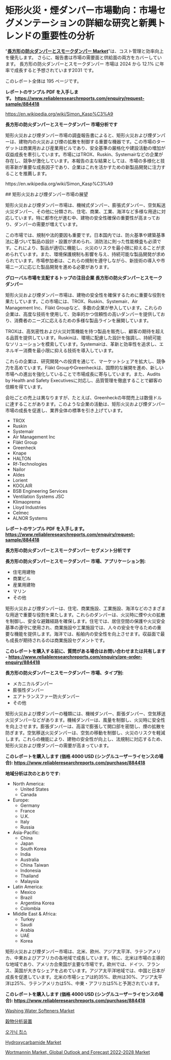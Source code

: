 <p><h1>矩形火災・煙ダンパー市場動向：市場セグメンテーションの詳細な研究と新興トレンドの重要性の分析</h1></p><p>&ldquo;<strong><a href="https://www.reliableresearchreports.com/rectangular-fire-and-smoke-dampers-r884418">長方形の防火ダンパーとスモークダンパー Market</a></strong>&rdquo;は、コスト管理と効率向上を優先します。 さらに、報告書は市場の需要面と供給面の両方をカバーしています。 長方形の防火ダンパーとスモークダンパー 市場は 2024 から 12.1% に年率で成長すると予想されています2031 です。</p>
<p>このレポート全体は 195 ページです。</p>
<p><strong>レポートのサンプル PDF を入手します。&nbsp;<a href="https://www.reliableresearchreports.com/enquiry/request-sample/884418">https://www.reliableresearchreports.com/enquiry/request-sample/884418</a></strong></p>
<p><a href="https://en.wikipedia.org/wiki/Simon_Kasp%C3%A9">https://en.wikipedia.org/wiki/Simon_Kasp%C3%A9</a></p>
<p><strong>長方形の防火ダンパーとスモークダンパー 市場分析です</strong></p>
<p><p>矩形火災および煙ダンパー市場の調査報告書によると、矩形火災および煙ダンパーは、建物内の火災および煙の拡散を制御する重要な機器です。この市場のターゲットは商業用および産業用ビルであり、安全基準の厳格化や建設活動の増加が収益成長を牽引しています。市場にはTROX、Ruskin、Systemairなどの企業が存在し、競争が激化しています。本報告の主な結果としては、市場の多様化と技術革新が重要な成長因子であり、企業はこれを活かすための新製品開発に注力することを推薦します。</p></p>
<p>https://en.wikipedia.org/wiki/Simon_Kasp%C3%A9</p>
<p><p>## 矩形火災および煙ダンパー市場の展望</p><p>矩形火災および煙ダンパー市場は、機械式ダンパー、膨張式ダンパー、空気転送火災ダンパー、その他に分類され、住宅、商業、工業、海洋など多様な用途に対応しています。特に都市化が進む中、建物の安全性確保の重要性が高まっており、ダンパーの需要が増えています。</p><p>この市場では、規制や法的要因も重要です。日本国内では、防火基準や建築基準法に基づいて製品の設計・設置が求められ、消防法に則った性能検査も必須です。これにより、製品が適切に機能し、火災のリスクを最小限に抑えることが求められています。また、環境保護規制も影響を与え、持続可能な製品開発が求められています。市場参加者は、これらの規制を遵守しながら、新技術の導入や市場ニーズに応じた製品開発を進める必要があります。</p></p>
<p><strong>グローバル市場を支配するトップの注目企業 長方形の防火ダンパーとスモークダンパー</strong></p>
<p><p>矩形火災および煙ダンパー市場は、建物の安全性を確保するために重要な役割を果たしています。この市場には、TROX、Ruskin、Systemair、Air Management Inc、Fläkt Groupなど、多数の企業が参入しています。これらの企業は、高度な技術を使用して、効率的かつ信頼性の高いダンパーを提供しており、消費者のニーズに応えるための多様な製品ラインを展開しています。</p><p>TROXは、高気密性および火災対策機能を持つ製品を販売し、顧客の期待を超える品質を提供しています。Ruskinは、環境に配慮した設計を強調し、持続可能なソリューションを模索しています。Systemairは、革新と効率性を追求し、エネルギー消費を最小限に抑える技術を導入しています。</p><p>これらの企業は、研究開発への投資を通じて、マーケットシェアを拡大し、競争力を高めています。Fläkt GroupやGreenheckは、国際的な展開を進め、新しい市場への進出を強化していることで市場成長に寄与しています。また、Audits by Health and Safety Executivesに対応し、品質管理を徹底することで顧客の信頼を得ています。</p><p>会社ごとの売上は異なりますが、たとえば、Greenheckの年間売上は数億ドルに達することがあります。このような企業の活動は、矩形火災および煙ダンパー市場の成長を促進し、業界全体の標準を引き上げています。</p></p>
<p><ul><li>TROX</li><li>Ruskin</li><li>Systemair</li><li>Air Management Inc</li><li>Fläkt Group</li><li>Greenheck</li><li>Knape</li><li>HALTON</li><li>Rf-Technologies</li><li>Nailor</li><li>Aldes</li><li>Lorient</li><li>KOOLAIR</li><li>BSB Engineering Services</li><li>Ventilation Systems JSC</li><li>Klimaoprema</li><li>Lloyd Industries</li><li>Celmec</li><li>ALNOR Systems</li></ul></p>
<p><strong>レポートのサンプル PDF を入手します。 <a href="https://www.reliableresearchreports.com/enquiry/request-sample/884418">https://www.reliableresearchreports.com/enquiry/request-sample/884418</a></strong></p>
<p><strong>長方形の防火ダンパーとスモークダンパー セグメント分析です</strong></p>
<p><strong>長方形の防火ダンパーとスモークダンパー 市場、アプリケーション別:</strong></p>
<p><ul><li>住宅用建物</li><li>商業ビル</li><li>産業用建物</li><li>マリン</li><li>その他</li></ul></p>
<p><p>矩形火災および煙ダンパーは、住宅、商業施設、工業施設、海洋などのさまざまな用途で重要な役割を果たします。これらのダンパーは、火災時に煙や火の拡散を制御し、安全な避難経路を確保します。住宅では、居住空間の保護や火災安全基準の遵守に使用され、商業施設や工業施設では、人々の安全を守るための重要な機能を提供します。海洋では、船舶内の安全性を向上させます。収益面で最も成長が期待されるのは商業施設セグメントです。</p></p>
<p><strong>このレポートを購入する前に、質問がある場合はお問い合わせまたは共有します - <a href="https://www.reliableresearchreports.com/enquiry/pre-order-enquiry/884418">https://www.reliableresearchreports.com/enquiry/pre-order-enquiry/884418</a></strong></p>
<p><strong>長方形の防火ダンパーとスモークダンパー 市場、タイプ別:</strong></p>
<p><ul><li>メカニカルダンパー</li><li>膨張性ダンパー</li><li>エアトランスファー防火ダンパー</li><li>その他</li></ul></p>
<p><p>矩形火災および煙ダンパーの種類には、機械ダンパー、膨張ダンパー、空気移送火災ダンパーなどがあります。機械ダンパーは、風量を制御し、火災時に安全性を向上させます。膨張ダンパーは、高温で膨張して開口部を密閉し、煙の拡散を防ぎます。空気移送火災ダンパーは、空気の移動を制御し、火災のリスクを軽減します。これらの機能により、建物の安全性が向上し、法規制に対応するため、矩形火災および煙ダンパーの需要が高まっています。</p></p>
<p><strong>このレポートを購入します (価格 4000 USD (シングルユーザーライセンスの場合): <a href="https://www.reliableresearchreports.com/purchase/884418">https://www.reliableresearchreports.com/purchase/884418</a></strong></p>
<p><strong>地域分析は次のとおりです:</strong></p>
<p><ul>
    <li>
        North America:
        <ul>
            <li>United States</li>
            <li>Canada</li>
        </ul>
    </li>
    <li>
        Europe:
        <ul>
            <li>Germany</li>
            <li>France</li>
            <li>U.K.</li>
            <li>Italy</li>
            <li>Russia</li>
        </ul>
    </li>
    <li>
        Asia-Pacific:
        <ul>
            <li>China</li>
            <li>Japan</li>
            <li>South Korea</li>
            <li>India</li>
            <li>Australia</li>
            <li>China Taiwan</li>
            <li>Indonesia</li>
            <li>Thailand</li>
            <li>Malaysia</li>
        </ul>
    </li>
    <li>
        Latin America:
        <ul>
            <li>Mexico</li>
            <li>Brazil</li>
            <li>Argentina Korea</li>
            <li>Colombia</li>
        </ul>
    </li>
    <li>
        Middle East & Africa:
        <ul>
            <li>Turkey</li>
            <li>Saudi</li>
            <li>Arabia</li>
            <li>UAE</li>
            <li>Korea</li>
        </ul>
    </li>
    </ul></p>
<p><p>矩形火災および煙ダンパー市場は、北米、欧州、アジア太平洋、ラテンアメリカ、中東およびアフリカの各地域で成長しています。特に、北米は市場の主導的な地域であり、アメリカ合衆国が主要な市場です。欧州では、ドイツ、フランス、英国が大きなシェアを占めています。アジア太平洋地域では、中国と日本が成長を促進しています。北米の市場シェアは約35%、欧州は30%、アジア太平洋は25%、ラテンアメリカは5%、中東・アフリカは5%と予測されています。</p></p>
<p><strong>このレポートを購入します (価格 4000 USD (シングルユーザーライセンスの場合): <a href="https://www.reliableresearchreports.com/purchase/884418">https://www.reliableresearchreports.com/purchase/884418</a></strong></p>
<p><p><a href="https://issuu.com/reportprime-2/docs/washing-water-softeners-market-size_08bc573b56f233">Washing Water Softeners Market</a></p><p><a href="https://medium.com/@harperhe4e26/%E7%A9%80%E7%89%A9%E5%88%86%E6%9E%90%E5%99%A8%E7%94%A3%E6%A5%AD%E3%82%BB%E3%82%AF%E3%82%BF%E3%83%BC-%E5%B8%82%E5%A0%B4%E3%81%AE%E3%83%80%E3%82%A4%E3%83%8A%E3%83%9F%E3%82%AF%E3%82%B9%E3%81%A82024%E5%B9%B4%E3%81%8B%E3%82%892031%E5%B9%B4%E3%81%BE%E3%81%A7%E3%81%AE%E5%B0%86%E6%9D%A5%E3%81%AE%E3%82%B7%E3%83%8A%E3%83%AA%E3%82%AA-fd80161377ec">穀物分析装置</a></p><p><a href="https://medium.com/@afsanamia652/%EA%B8%80%EB%A1%9C%EB%B2%8C-%EC%9C%A0%EA%B8%B0%EB%86%8D-%EC%B9%A9-%EC%8B%9C%EC%9E%A5-%EA%B8%B0%ED%9A%8C%EC%99%80-%EC%8B%9C%EC%9E%A5-%EB%8F%84%EC%A0%84-%EA%B3%BC%EC%A0%9C-2024-2031-26bccfe7d693">오가닉 칩스</a></p><p><a href="https://www.linkedin.com/pulse/hydroxycarbamide-market-size-share-growth-analysis-type-application-t3gbe?trackingId=UPSq8AuDRz62ra9OpF06QA%3D%3D">Hydroxycarbamide Market</a></p><p><a href="https://github.com/arionmp/Market-Research-Report-List-5/blob/main/wortmannin-market-global-outlook-and-forecast-2022-2028-market.md">Wortmannin Market, Global Outlook and Forecast 2022-2028 Market</a></p></p>